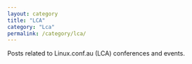 ```yaml
---
layout: category
title: "LCA"
category: "Lca"
permalink: /category/lca/
---
```


Posts related to Linux.conf.au (LCA) conferences and events.